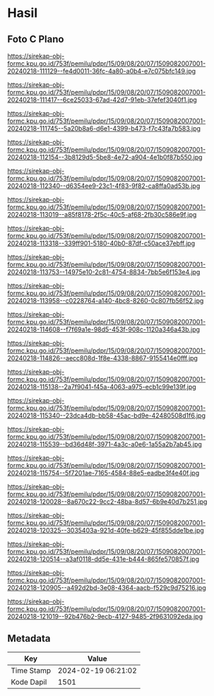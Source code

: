 # Hasil

## Foto C Plano

https://sirekap-obj-formc.kpu.go.id/753f/pemilu/pdpr/15/09/08/20/07/1509082007001-20240218-111129--fe4d0011-36fc-4a80-a0b4-e7c075bfc149.jpg

https://sirekap-obj-formc.kpu.go.id/753f/pemilu/pdpr/15/09/08/20/07/1509082007001-20240218-111417--6ce25033-67ad-42d7-91eb-37efef3040f1.jpg

https://sirekap-obj-formc.kpu.go.id/753f/pemilu/pdpr/15/09/08/20/07/1509082007001-20240218-111745--5a20b8a6-d6e1-4399-b473-f7c43fa7b583.jpg

https://sirekap-obj-formc.kpu.go.id/753f/pemilu/pdpr/15/09/08/20/07/1509082007001-20240218-112154--3b8129d5-5be8-4e72-a904-4e1b0f87b550.jpg

https://sirekap-obj-formc.kpu.go.id/753f/pemilu/pdpr/15/09/08/20/07/1509082007001-20240218-112340--d6354ee9-23c1-4f83-9f82-ca8ffa0ad53b.jpg

https://sirekap-obj-formc.kpu.go.id/753f/pemilu/pdpr/15/09/08/20/07/1509082007001-20240218-113019--a85f8178-2f5c-40c5-af68-2fb30c586e9f.jpg

https://sirekap-obj-formc.kpu.go.id/753f/pemilu/pdpr/15/09/08/20/07/1509082007001-20240218-113318--339ff901-5180-40b0-87df-c50ace37ebff.jpg

https://sirekap-obj-formc.kpu.go.id/753f/pemilu/pdpr/15/09/08/20/07/1509082007001-20240218-113753--14975e10-2c81-4754-8834-7bb5e6f153e4.jpg

https://sirekap-obj-formc.kpu.go.id/753f/pemilu/pdpr/15/09/08/20/07/1509082007001-20240218-113958--c0228764-a140-4bc8-8260-0c807fb56f52.jpg

https://sirekap-obj-formc.kpu.go.id/753f/pemilu/pdpr/15/09/08/20/07/1509082007001-20240218-114608--f7f69a1e-98d5-453f-908c-1120a346a43b.jpg

https://sirekap-obj-formc.kpu.go.id/753f/pemilu/pdpr/15/09/08/20/07/1509082007001-20240218-114826--aecc808d-1f8e-4338-8867-9155414e0fff.jpg

https://sirekap-obj-formc.kpu.go.id/753f/pemilu/pdpr/15/09/08/20/07/1509082007001-20240218-115138--2a7f9041-f45a-4063-a975-ecb1c99e139f.jpg

https://sirekap-obj-formc.kpu.go.id/753f/pemilu/pdpr/15/09/08/20/07/1509082007001-20240218-115340--23dca4db-bb58-45ac-bd9e-42480508d1f6.jpg

https://sirekap-obj-formc.kpu.go.id/753f/pemilu/pdpr/15/09/08/20/07/1509082007001-20240218-115539--bd36d48f-3971-4a3c-a0e6-1a55a2b7ab45.jpg

https://sirekap-obj-formc.kpu.go.id/753f/pemilu/pdpr/15/09/08/20/07/1509082007001-20240218-115754--5f7201ae-7165-4584-88e5-eadbe3f4e40f.jpg

https://sirekap-obj-formc.kpu.go.id/753f/pemilu/pdpr/15/09/08/20/07/1509082007001-20240218-120028--8a670c22-9cc2-48ba-8d57-6b9e40d7b251.jpg

https://sirekap-obj-formc.kpu.go.id/753f/pemilu/pdpr/15/09/08/20/07/1509082007001-20240218-120325--3035403a-921d-40fe-b629-45f855dde1be.jpg

https://sirekap-obj-formc.kpu.go.id/753f/pemilu/pdpr/15/09/08/20/07/1509082007001-20240218-120514--a3af0118-dd5e-431e-b444-865fe570857f.jpg

https://sirekap-obj-formc.kpu.go.id/753f/pemilu/pdpr/15/09/08/20/07/1509082007001-20240218-120905--a492d2bd-3e08-4364-aacb-f529c9d75216.jpg

https://sirekap-obj-formc.kpu.go.id/753f/pemilu/pdpr/15/09/08/20/07/1509082007001-20240218-121019--92b476b2-9ecb-4127-9485-2f9631092eda.jpg


## Metadata

| Key        | Value               |
| ---------- | ------------------- |
| Time Stamp | 2024-02-19 06:21:02 |
| Kode Dapil | 1501                |



